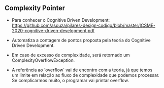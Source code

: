 ## Complexity Pointer

- Para conhecer o Cognitive Driven Development: https://github.com/asouza/pilares-design-codigo/blob/master/ICSME-2020-cognitive-driven-development.pdf

- Automatiza a contagem de pontos proposta pela teoria do Cognitive Driven Development.

- Em caso de excesso de complexidade, será retornado um ComplexityOverflowException. 

- A referência ao 'overflow' vai de encontro com a teoria, já que temos um limite em relação ao fluxo de complexidade que podemos processar. Se complicarmos muito, o programar vai printar overflow. 




